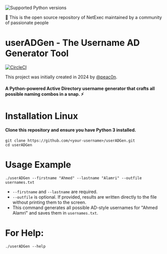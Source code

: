![Supported Python versions](https://img.shields.io/badge/python-3.10+-blue.svg)

🚩 This is the open source repository of NetExec maintained by a community of passionate people
# userADGen - The Username AD Generator Tool
[![CircleCI](https://circleci.com/gh/ropnop/kerbrute.svg?style=svg)](https://circleci.com/gh/ropnop/kerbrute)

This project was initially created in 2024 by [@peac0n](https://github.com/peac0n).

#### A Python-powered Active Directory username generator that crafts all possible naming combos in a snap. :zap:

# Installation Linux
#### Clone this repository and ensure you have Python 3 installed.
```
git clone https://github.com/<your-username>/userADGen.git
cd userADGen
```

# Usage Example
```
./userADGen --firstname "Ahmed" --lastname "Alamri" --outfile usernames.txt
```
 * `--firstname` and `--lastname` are required.
 * `--outfile` is optional. If provided, results are written directly to the file without printing them to the screen.
 * This command generates all possible AD-style usernames for "Ahmed Alamri" and saves them in `usernames.txt`.

# For Help:
```
./userADGen --help
```
